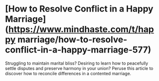 
# [How to Resolve Conflict in a Happy Marriage](https://www.mindhaste.com/t/happy marriage/how-to-resolve-conflict-in-a-happy-marriage-577)

Struggling to maintain marital bliss? Desiring to learn how to peacefully settle disputes and preserve harmony in your union? Peruse this article to discover how to reconcile differences in a contented marriage.
    